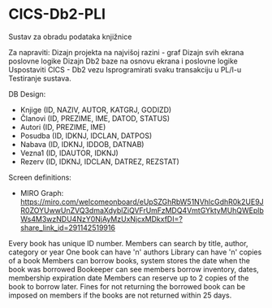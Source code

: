 # CICS-Db2-PLI
Sustav za obradu podataka knjižnice

Za napraviti:
  Dizajn projekta na najvišoj razini - graf
  Dizajn svih ekrana poslovne logike
  Dizajn Db2 baze na osnovu ekrana i poslovne logike
  Uspostaviti CICS - Db2 vezu
  Isprogramirati svaku transakciju u PL/I-u
  Testiranje sustava.

DB Design:

  - Knjige  (ID, NAZIV, AUTOR, KATGRJ, GODIZD)
  - Članovi (ID, PREZIME, IME, DATOD, STATUS)
  - Autori  (ID, PREZIME, IME)
  - Posudba (ID, IDKNJ, IDCLAN, DATPOS)
  - Nabava  (ID, IDKNJ, IDDOB, DATNAB)
  - Vezna1  (ID, IDAUTOR, IDKNJ)
  - Rezerv  (ID, IDKNJ, IDCLAN, DATREZ, REZSTAT)

Screen definitions:
  - MIRO Graph: https://miro.com/welcomeonboard/eUpSZGhRbW51NVhlcGdhR0k2UE9JR0ZOYUwwUnZVQ3dmaXdyblZiQVFrUmFzMDQ4VmtGYktyMUhQWEplbWs4M3wzNDU4NzY0NjAyMzUxNjcxMDkxfDI=?share_link_id=291142519916

Every book has unique ID number.
Members can search by title, author, category or year
One book can have 'n' authors
Library can have 'n' copies of a book
Members can borrow books, system stores the date when the book was borrowed 
Bookeeper can see members borrow inventory, dates, membership expiration date
Members can reserve up to 2 copies of the book to borrow later.
Fines for not returning the borrowed book can be imposed on members if the books are not returned within 25 days.